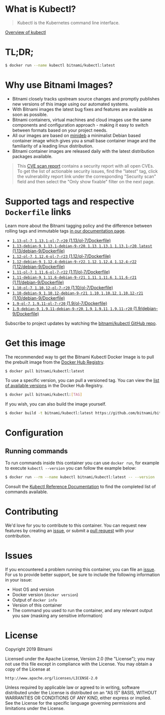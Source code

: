 
# What is Kubectl?

> Kubectl is the Kubernetes command line interface.

[Overview of kubectl](https://kubernetes.io/docs/reference/kubectl/overview/)

# TL;DR;

```bash
$ docker run --name kubectl bitnami/kubectl:latest
```

# Why use Bitnami Images?

* Bitnami closely tracks upstream source changes and promptly publishes new versions of this image using our automated systems.
* With Bitnami images the latest bug fixes and features are available as soon as possible.
* Bitnami containers, virtual machines and cloud images use the same components and configuration approach - making it easy to switch between formats based on your project needs.
* All our images are based on [minideb](https://github.com/bitnami/minideb) a minimalist Debian based container image which gives you a small base container image and the familiarity of a leading linux distribution.
* Bitnami container images are released daily with the latest distribution packages available.


> This [CVE scan report](https://quay.io/repository/bitnami/kubectl?tab=tags) contains a security report with all open CVEs. To get the list of actionable security issues, find the "latest" tag, click the vulnerability report link under the corresponding "Security scan" field and then select the "Only show fixable" filter on the next page.

# Supported tags and respective `Dockerfile` links

Learn more about the Bitnami tagging policy and the difference between rolling tags and immutable tags [in our documentation page](https://docs.bitnami.com/containers/how-to/understand-rolling-tags-containers/).


* [`1.13-ol-7`, `1.13.1-ol-7-r20` (1.13/ol-7/Dockerfile)](https://github.com/bitnami/bitnami-docker-kubectl/blob/1.13.1-ol-7-r20/1.13/ol-7/Dockerfile)
* [`1.13-debian-9`, `1.13.1-debian-9-r20`, `1.13`, `1.13.1`, `1.13.1-r20`, `latest` (1.13/debian-9/Dockerfile)](https://github.com/bitnami/bitnami-docker-kubectl/blob/1.13.1-debian-9-r20/1.13/debian-9/Dockerfile)
* [`1.12-ol-7`, `1.12.4-ol-7-r23` (1.12/ol-7/Dockerfile)](https://github.com/bitnami/bitnami-docker-kubectl/blob/1.12.4-ol-7-r23/1.12/ol-7/Dockerfile)
* [`1.12-debian-9`, `1.12.4-debian-9-r22`, `1.12`, `1.12.4`, `1.12.4-r22` (1.12/debian-9/Dockerfile)](https://github.com/bitnami/bitnami-docker-kubectl/blob/1.12.4-debian-9-r22/1.12/debian-9/Dockerfile)
* [`1.11-ol-7`, `1.11.6-ol-7-r22` (1.11/ol-7/Dockerfile)](https://github.com/bitnami/bitnami-docker-kubectl/blob/1.11.6-ol-7-r22/1.11/ol-7/Dockerfile)
* [`1.11-debian-9`, `1.11.6-debian-9-r21`, `1.11`, `1.11.6`, `1.11.6-r21` (1.11/debian-9/Dockerfile)](https://github.com/bitnami/bitnami-docker-kubectl/blob/1.11.6-debian-9-r21/1.11/debian-9/Dockerfile)
* [`1.10-ol-7`, `1.10.12-ol-7-r20` (1.10/ol-7/Dockerfile)](https://github.com/bitnami/bitnami-docker-kubectl/blob/1.10.12-ol-7-r20/1.10/ol-7/Dockerfile)
* [`1.10-debian-9`, `1.10.12-debian-9-r21`, `1.10`, `1.10.12`, `1.10.12-r21` (1.10/debian-9/Dockerfile)](https://github.com/bitnami/bitnami-docker-kubectl/blob/1.10.12-debian-9-r21/1.10/debian-9/Dockerfile)
* [`1.9-ol-7`, `1.9.11-ol-7-r20` (1.9/ol-7/Dockerfile)](https://github.com/bitnami/bitnami-docker-kubectl/blob/1.9.11-ol-7-r20/1.9/ol-7/Dockerfile)
* [`1.9-debian-9`, `1.9.11-debian-9-r20`, `1.9`, `1.9.11`, `1.9.11-r20` (1.9/debian-9/Dockerfile)](https://github.com/bitnami/bitnami-docker-kubectl/blob/1.9.11-debian-9-r20/1.9/debian-9/Dockerfile)

Subscribe to project updates by watching the [bitnami/kubectl GitHub repo](https://github.com/bitnami/bitnami-docker-kubectl).

# Get this image

The recommended way to get the Bitnami Kubectl Docker Image is to pull the prebuilt image from the [Docker Hub Registry](https://hub.docker.com/r/bitnami/kubectl).

```bash
$ docker pull bitnami/kubectl:latest
```

To use a specific version, you can pull a versioned tag. You can view the [list of available versions](https://hub.docker.com/r/bitnami/kubectl/tags/) in the Docker Hub Registry.

```bash
$ docker pull bitnami/kubectl:[TAG]
```

If you wish, you can also build the image yourself.

```bash
$ docker build -t bitnami/kubectl:latest https://github.com/bitnami/bitnami-docker-kubectl.git
```

# Configuration

## Running commands

To run commands inside this container you can use `docker run`, for example to execute `kubectl --version` you can follow the example below:

```bash
$ docker run --rm --name kubectl bitnami/kubectl:latest -- --version
```

Consult the [Kubectl Reference Documentation](https://kubernetes.io/docs/reference/generated/kubectl/kubectl-commands) to find the completed list of commands available.

# Contributing

We'd love for you to contribute to this container. You can request new features by creating an [issue](https://github.com/bitnami/bitnami-docker-kubectl/issues), or submit a [pull request](https://github.com/bitnami/bitnami-docker-kubectl/pulls) with your contribution.

# Issues

If you encountered a problem running this container, you can file an [issue](https://github.com/bitnami/bitnami-docker-kubectl/issues). For us to provide better support, be sure to include the following information in your issue:

- Host OS and version
- Docker version (`docker version`)
- Output of `docker info`
- Version of this container
- The command you used to run the container, and any relevant output you saw (masking any sensitive information)

# License

Copyright 2019 Bitnami

Licensed under the Apache License, Version 2.0 (the "License");
you may not use this file except in compliance with the License.
You may obtain a copy of the License at

    http://www.apache.org/licenses/LICENSE-2.0

Unless required by applicable law or agreed to in writing, software
distributed under the License is distributed on an "AS IS" BASIS,
WITHOUT WARRANTIES OR CONDITIONS OF ANY KIND, either express or implied.
See the License for the specific language governing permissions and
limitations under the License.
